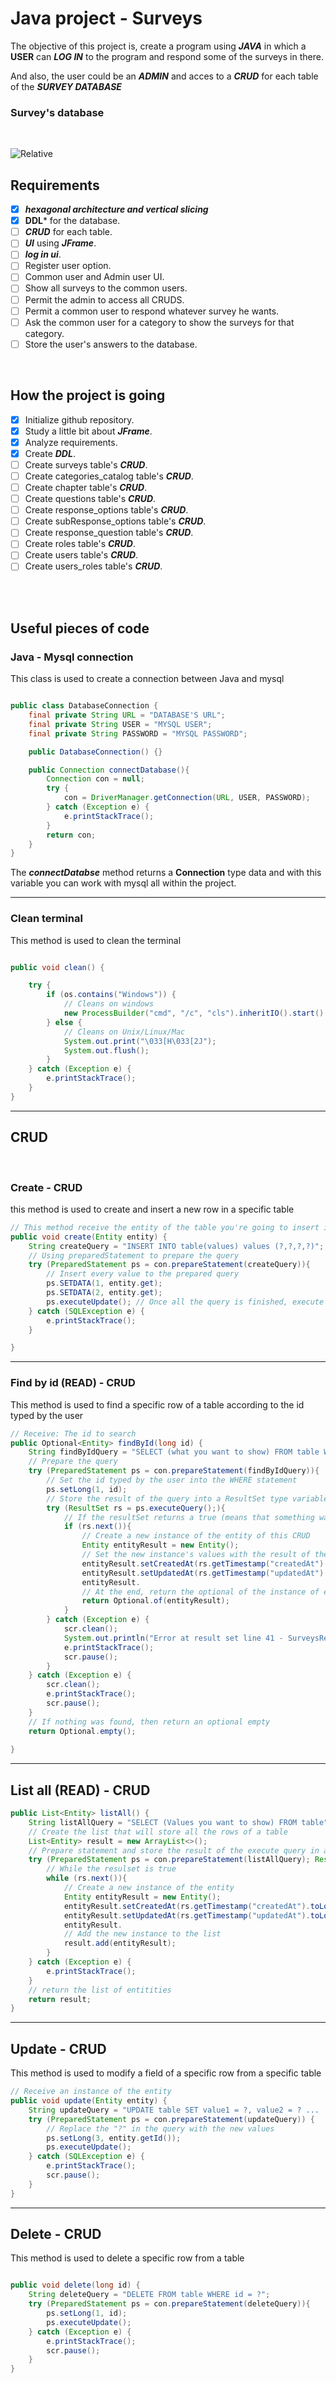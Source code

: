 # Java project - Surveys

The objective of this project is, create a program using ***JAVA*** in which a **USER** can ***LOG IN*** to the program and respond some of the surveys in there. 

And also, the user could be an ***ADMIN*** and acces to a ***CRUD*** for each table of the ***SURVEY DATABASE***  

### Survey's database

<br>

![Relative](/src/main/resources/dbDiagram.png)


## Requirements

* [x] ***hexagonal architecture and vertical slicing*** 
* [x] **DDL*** for the database.
* [ ] ***CRUD*** for each table.
* [ ] ***UI*** using ***JFrame***.
* [ ] ***log in ui***.
* [ ] Register user option.
* [ ] Common user and Admin user UI.
* [ ] Show all surveys to the common users.
* [ ] Permit the admin to access all CRUDS.
* [ ] Permit a common user to respond whatever survey he wants.
* [ ] Ask the common user for a category to show the surveys for that category.
* [ ] Store the user's answers to the database.

<br>

## How the project is going

* [x] Initialize github repository.
* [x] Study a little bit about ***JFrame***.
* [x] Analyze requirements.
* [x] Create ***DDL***. 
* [ ] Create surveys table's ***CRUD***.
* [ ] Create categories_catalog table's ***CRUD***.
* [ ] Create chapter table's ***CRUD***.
* [ ] Create questions table's ***CRUD***.
* [ ] Create response_options table's ***CRUD***.
* [ ] Create subResponse_options table's ***CRUD***.
* [ ] Create response_question table's ***CRUD***.
* [ ] Create roles table's ***CRUD***.
* [ ] Create users table's ***CRUD***.
* [ ] Create users_roles table's ***CRUD***.

<br>
<br>

## Useful pieces of code

### Java - Mysql connection

This class is used to create a connection between Java and mysql

```java

public class DatabaseConnection {
    final private String URL = "DATABASE'S URL";
    final private String USER = "MYSQL USER";
    final private String PASSWORD = "MYSQL PASSWORD";

    public DatabaseConnection() {}

    public Connection connectDatabase(){
        Connection con = null;
        try {
            con = DriverManager.getConnection(URL, USER, PASSWORD); 
        } catch (Exception e) {
            e.printStackTrace();
        }
        return con;
    }
}
```

The ***connectDatabse*** method returns a **Connection** type data and with this variable you can work with mysql all within the project.

--------------------

### Clean terminal

This method is used to clean the terminal

```java

public void clean() {

    try {
        if (os.contains("Windows")) {
            // Cleans on windows
            new ProcessBuilder("cmd", "/c", "cls").inheritIO().start().waitFor();
        } else {
            // Cleans on Unix/Linux/Mac
            System.out.print("\033[H\033[2J");
            System.out.flush();
        }
    } catch (Exception e) {
        e.printStackTrace();
    }
}

```

--------------------------------------------------------

## CRUD

<br>

### Create - CRUD

this method is used to create and insert a new row in a specific table

```java
// This method receive the entity of the table you're going to insert into
public void create(Entity entity) {
    String createQuery = "INSERT INTO table(values) values (?,?,?,?)";
    // Using preparedStatement to prepare the query
    try (PreparedStatement ps = con.prepareStatement(createQuery)){
        // Insert every value to the prepared query
        ps.SETDATA(1, entity.get);
        ps.SETDATA(2, entity.get);
        ps.executeUpdate(); // Once all the query is finished, execute it
    } catch (SQLException e) {
        e.printStackTrace();
    }

}

```

-----------------------------------------------------

### Find by id (READ) - CRUD

This method is used to find a specific row of a table according to the id typed by the user

```java
// Receive: The id to search
public Optional<Entity> findById(long id) {
    String findByIdQuery = "SELECT (what you want to show) FROM table WHERE id = ? ";
    // Prepare the query
    try (PreparedStatement ps = con.prepareStatement(findByIdQuery)){
        // Set the id typed by the user into the WHERE statement
        ps.setLong(1, id);
        // Store the result of the query into a ResultSet type variable
        try (ResultSet rs = ps.executeQuery();){
            // If the resultSet returns a true (means that something was found and false if not)
            if (rs.next()){
                // Create a new instance of the entity of this CRUD
                Entity entityResult = new Entity();
                // Set the new instance's values with the result of the query
                entityResult.setCreatedAt(rs.getTimestamp("createdAt").toLocalDateTime());
                entityResult.setUpdatedAt(rs.getTimestamp("updatedAt").toLocalDateTime());
                entityResult.
                // At the end, return the optional of the instance of entity
                return Optional.of(entityResult);
            }
        } catch (Exception e) {
            scr.clean();
            System.out.println("Error at result set line 41 - SurveysRepository");
            e.printStackTrace();
            scr.pause();
        }
    } catch (Exception e) {
        scr.clean();
        e.printStackTrace();
        scr.pause();
    }
    // If nothing was found, then return an optional empty
    return Optional.empty();
    
}

```

-----------------------------------------------

## List all (READ) - CRUD

```java
public List<Entity> listAll() {
    String listAllQuery = "SELECT (Values you want to show) FROM table";
    // Create the list that will store all the rows of a table
    List<Entity> result = new ArrayList<>();
    // Prepare statement and store the result of the execute query in a ResultSet type variable
    try (PreparedStatement ps = con.prepareStatement(listAllQuery); ResultSet rs = ps.executeQuery()){
        // While the resulset is true
        while (rs.next()){
            // Create a new instance of the entity
            Entity entityResult = new Entity();
            entityResult.setCreatedAt(rs.getTimestamp("createdAt").toLocalDateTime());
            entityResult.setUpdatedAt(rs.getTimestamp("updatedAt").toLocalDateTime());
            entityResult.
            // Add the new instance to the list
            result.add(entityResult);
        }
    } catch (Exception e) {
        e.printStackTrace();
    }
    // return the list of entitities
    return result;
}


```

------------------------------------

## Update - CRUD

This method is used to modify a field of a specific row from a specific table

```java
// Receive an instance of the entity
public void update(Entity entity) {
    String updateQuery = "UPDATE table SET value1 = ?, value2 = ? ... ... ...";
    try (PreparedStatement ps = con.prepareStatement(updateQuery)) {
        // Replace the "?" in the query with the new values
        ps.setLong(3, entity.getId());
        ps.executeUpdate();
    } catch (SQLException e) {
        e.printStackTrace();
        scr.pause();
    }
}

```

---------------------------------------

## Delete - CRUD

This method is used to delete a specific row from a table

```java

public void delete(long id) {
    String deleteQuery = "DELETE FROM table WHERE id = ?";
    try (PreparedStatement ps = con.prepareStatement(deleteQuery)){
        ps.setLong(1, id);
        ps.executeUpdate();
    } catch (Exception e) {
        e.printStackTrace();
        scr.pause();
    }
}

```

